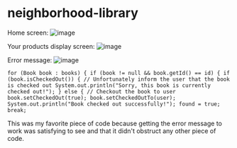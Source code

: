 # neighborhood-library

Home screen:
![image](https://github.com/cowboydallas/neighborhood-library/assets/166443510/0be8b142-dff1-4220-b142-a0d993fe99f6)

Your products display screen:
![image](https://github.com/cowboydallas/neighborhood-library/assets/166443510/6182b3cc-52e3-4cf2-8943-4f1c8416175f)

Error message:
![image](https://github.com/cowboydallas/neighborhood-library/assets/166443510/7206e42f-b016-41f3-b792-a72aa4c473ec)

`for (Book book : books) {
                if (book != null && book.getId() == id) {
                    if (book.isCheckedOut()) {
                        // Unfortunately inform the user that the book is checked out
                        System.out.println("Sorry, this book is currently checked out!");
                    } else {
                        // Checkout the book to user
                        book.setCheckedOut(true);
                        book.setCheckedOutTo(user);
                        System.out.println("Book checked out successfully!");
                        found = true;
                        break;`

This was my favorite piece of code because getting the error message to work was satisfying to see and that it didn't obstruct any other piece of code.
